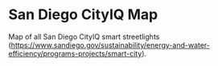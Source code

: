 # San Diego CityIQ Map

Map of all San Diego CityIQ smart streetlights (https://www.sandiego.gov/sustainability/energy-and-water-efficiency/programs-projects/smart-city).
